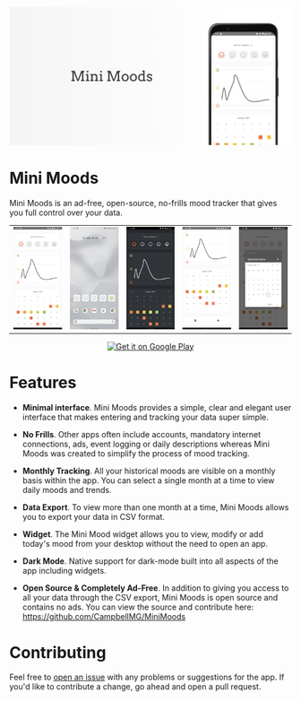 ![Mini Moods Title](./screenshots/cover.png)

# Mini Moods

Mini Moods is an ad-free, open-source, no-frills mood tracker that gives you full control over your data.

|     |     |     |     |     |
|:---:|:---:|:---:|:---:|:---:|
|![Home screenshot with mood, calendar and graph](./screenshots/home.png) |![Widget screenshot](./screenshots/widget.png) |![Dark mode home screenshot](./screenshots/darkmode.png) |![Home screenshot with settings and export](./screenshots/export.png) |![Date selection screenshot](./screenshots/date.png)|

<p align="center">
<a href='https://play.google.com/store/apps/details?id=com.cmgcode.minimoods&pcampaignid=pcampaignidMKT-Other-global-all-co-prtnr-py-PartBadge-Mar2515-1'><img alt='Get it on Google Play' src='https://play.google.com/intl/en_us/badges/static/images/badges/en_badge_web_generic.png'/></a>
</p>

# Features

- **Minimal interface**. Mini Moods provides a simple, clear and elegant user interface that makes entering and tracking
  your data super simple.

- **No Frills**. Other apps often include accounts, mandatory internet connections, ads, event logging or daily
  descriptions whereas Mini Moods was created to simplify the process of mood tracking.

- **Monthly Tracking**. All your historical moods are visible on a monthly basis within the app. You can select a single
  month at a time to view daily moods and trends.

- **Data Export**. To view more than one month at a time, Mini Moods allows you to export your data in CSV format.

- **Widget**. The Mini Mood widget allows you to view, modify or add today's mood from your desktop without the need to
  open an app.

- **Dark Mode**. Native support for dark-mode built into all aspects of the app including widgets.

- **Open Source & Completely Ad-Free**. In addition to giving you access to all your data through the CSV export, Mini
  Moods is open source and contains no ads. You can view the source and contribute
  here: https://github.com/CampbellMG/MiniMoods

# Contributing

Feel free to [open an issue](https://github.com/CampbellMG/MiniMoods/issues/new) with any problems or suggestions for the
app. If you'd like to contribute a change, go ahead and open a pull request. 

